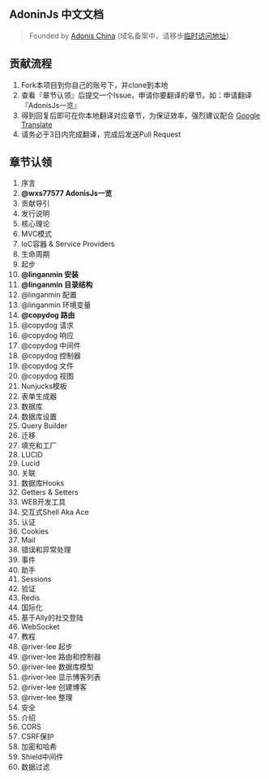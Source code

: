 ## AdoninJs 中文文档

> Founded by [Adonis China](http://adonis-china.org) (域名备案中，请移步[临时访问地址](http://adonis.genyii.com))

## 贡献流程
1. Fork本项目到你自己的账号下，并clone到本地
1. 查看『章节认领』后提交一个Issue，申请你要翻译的章节。如：申请翻译『AdonisJs一览』
1. 得到回复后即可在你本地翻译对应章节，为保证效率，强烈建议配合 [Google Translate](https://translate.google.cn/)
1. 请务必于3日内完成翻译，完成后发送Pull Request

## 章节认领
1. 序言
1. **@wxs77577 AdonisJs一览**
1. 贡献导引
1. 发行说明
1. 核心理论
1. MVC模式
1. IoC容器 & Service Providers
1. 生命周期
1. 起步
1. **@linganmin 安装**
1. **@linganmin 目录结构**
1. @linganmin 配置
1. @linganmin 环境变量
1. **@copydog 路由**
1. @copydog 请求
1. @copydog 响应
1. @copydog 中间件
1. @copydog 控制器
1. @copydog 文件
1. @copydog 视图
1. Nunjucks模板
1. 表单生成器
1. 数据库
1. 数据库设置
1. Query Builder
1. 迁移
1. 填充和工厂
1. LUCID
1. Lucid
1. 关联
1. 数据库Hooks
1. Getters & Setters
1. WEB开发工具
1. 交互式Shell Aka Ace
1. 认证
1. Cookies
1. Mail
1. 错误和异常处理
1. 事件
1. 助手
1. Sessions
1. 验证
1. Redis
1. 国际化
1. 基于Ally的社交登陆
1. WebSocket
1. 教程
1. @river-lee 起步
1. @river-lee 路由和控制器
1. @river-lee 数据库模型
1. @river-lee 显示博客列表
1. @river-lee 创建博客
1. @river-lee 整理
1. 安全
1. 介绍
1. CORS
1. CSRF保护
1. 加密和哈希
1. Shield中间件
1. 数据过滤
